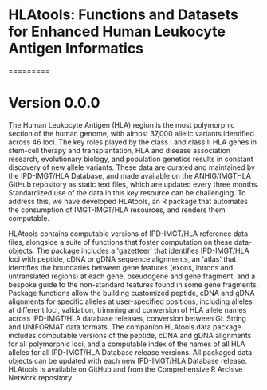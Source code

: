 # HLAtools: Functions and Datasets for Enhanced Human Leukocyte Antigen Informatics
=========
# Version 0.0.0


The Human Leukocyte Antigen (HLA) region is the most polymorphic section of the human genome, with almost 37,000 allelic variants identified across 46 loci. The key roles played by the class I and class II HLA genes in stem-cell therapy and transplantation, HLA and disease association research, evolutionary biology, and population genetics results in constant discovery of new allele variants. These data are curated and maintained by the IPD-IMGT/HLA Database, and made available on the ANHIG/IMGTHLA GitHub repository as static text files, which are updated every three months. Standardized use of the data in this key resource can be challenging. To address this, we have developed HLAtools, an R package that automates the consumption of IMGT-IMGT/HLA resources, and renders them computable.   

HLAtools contains computable versions of IPD-IMGT/HLA reference data files, alongside a suite of functions that foster computation on these data-objects. The package includes a 'gazetteer' that identifies IPD-IMGT/HLA loci with peptide, cDNA or gDNA sequence alignments, an 'atlas' that identifies the boundaries between gene features (exons, introns and untranslated regions) at each gene, pseudogene and gene fragment, and a bespoke guide to the non-standard features found in some gene fragments. Package functions allow the building customized peptide, cDNA and gDNA alignments for specific alleles at user-specified positions, including alleles at different loci, validation, trimming and conversion of HLA allele names across IPD-IMGT/HLA database releases, conversion between GL String and UNIFORMAT data formats. The companion HLAtools.data package includes computable versions of the peptide, cDNA and gDNA alignments for all polymorphic loci, and a computable index of the names of all HLA alleles for all IPD-IMGT/HLA Database release versions. All packaged data objects can be updated with each new IPD-IMGT/HLA Database release. HLAtools is available on GitHub and from the Comprehensive R Archive Network repository.
